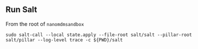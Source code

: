 ## Run Salt

From the root of `nanomdmsandbox`

```shell
sudo salt-call --local state.apply --file-root salt/salt --pillar-root salt/pillar --log-level trace -c ${PWD}/salt
```
